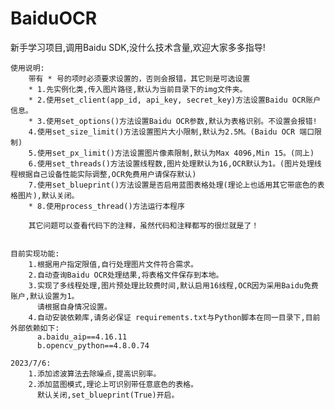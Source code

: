 # BaiduOCR
新手学习项目,调用Baidu SDK,没什么技术含量,欢迎大家多多指导!

	使用说明:
        带有 * 号的项时必须要求设置的，否则会报错，其它则是可选设置
        * 1.先实例化类,传入图片路径,默认为当前目录下的img文件夹。
        * 2.使用set_client(app_id, api_key, secret_key)方法设置Baidu OCR账户信息。
        * 3.使用set_options()方法设置Baidu OCR参数,默认为表格识别。不设置会报错!
        4.使用set_size_limit()方法设置图片大小限制,默认为2.5M。(Baidu OCR 端口限制)
        5.使用set_px_limit()方法设置图片像素限制,默认为Max 4096,Min 15。(同上)
        6.使用set_threads()方法设置线程数,图片处理默认为16,OCR默认为1。(图片处理线程根据自己设备性能实际调整,OCR免费用户请保存默认)
        7.使用set_blueprint()方法设置是否启用蓝图表格处理(理论上也适用其它带底色的表格图片),默认关闭。
        * 8.使用process_thread()方法运行本程序
        
        其它问题可以查看代码下的注释，虽然代码和注释都写的很烂就是了！
        

    目前实现功能:
        1.根据用户指定限值,自行处理图片文件符合需求。
        2.自动查询Baidu OCR处理结果,将表格文件保存到本地。
        3.实现了多线程处理,图片预处理比较费时间,默认启用16线程,OCR因为采用Baidu免费账户,默认设置为1。
          请根据自身情况设置。
        4.自动安装依赖库,请务必保证 requirements.txt与Python脚本在同一目录下,目前外部依赖如下:
          a.baidu_aip==4.16.11
          b.opencv_python==4.8.0.74

    2023/7/6:
        1.添加滤波算法去除噪点,提高识别率。
        2.添加蓝图模式,理论上可识别带任意底色的表格。
          默认关闭,set_blueprint(True)开启。
